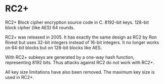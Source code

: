 # RC2+
RC2+ Block cipher encryption source code in C. 8192-bit keys. 128-bit block cipher (like AES) 64 rounds.

RC2+ was released in 2005. It has exactly the same design as RC2 by Ron Rivest but uses 32-bit integers instead of 16-bit integers. It no longer works on 64-bit blocks but on 128-bit blocks like AES.

With RC2+ subkeys are generated by a one-way hash function, representing 8192 bits. Thus attacks against RC2 do not work with RC2+.

All key size limitations have also been removed. The maximum key size is used in RC2+. 
